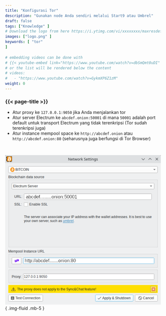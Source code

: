 ```yaml
---
title: "Konfigurasi Tor"
description: "Gunakan node Anda sendiri melalui Start9 atau Umbrel"
draft: false
tags: ["Knowledge" ]
# Download the logo from here https://i.ytimg.com/vi/xxxxxxxx/maxresdefault.jpg
images: ["logo.png" ]
keywords: [ "tor"
]

# embedding videos can be done with 
# {{< youtube-embed link="https://www.youtube.com/watch?v=dbSmQmt0uDI" >}}
# or the list will be rendered below the content
# videos:
#   - "https://www.youtube.com/watch?v=GykmXP6Z1zM"
weight: 0
---
```


### {{< page-title >}}  
 

- Atur proxy ke `127.0.0.1:9050` jika Anda menjalankan tor  
- Atur server Electrum ke `abcdef.onion:50001` di mana `50001` adalah port default untuk transport Electrum yang tidak terenkripsi (Tor sudah terenkripsi juga)
- Atur instance mempool space ke `http://abcdef.onion` atau `http://abcdef.onion:80` (seharusnya juga berfungsi di Tor Browser)

 </br>

 
 ![tor config](config.png)
 { .img-fluid .mb-5 }